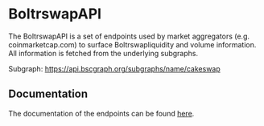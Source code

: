 # BoltrswapAPI

The BoltrswapAPI is a set of endpoints used by market aggregators (e.g. coinmarketcap.com) to surface Boltrswapliquidity
and volume information. All information is fetched from the underlying subgraphs.

Subgraph: https://api.bscgraph.org/subgraphs/name/cakeswap

## Documentation

The documentation of the endpoints can be found [here](./documentation.md).
